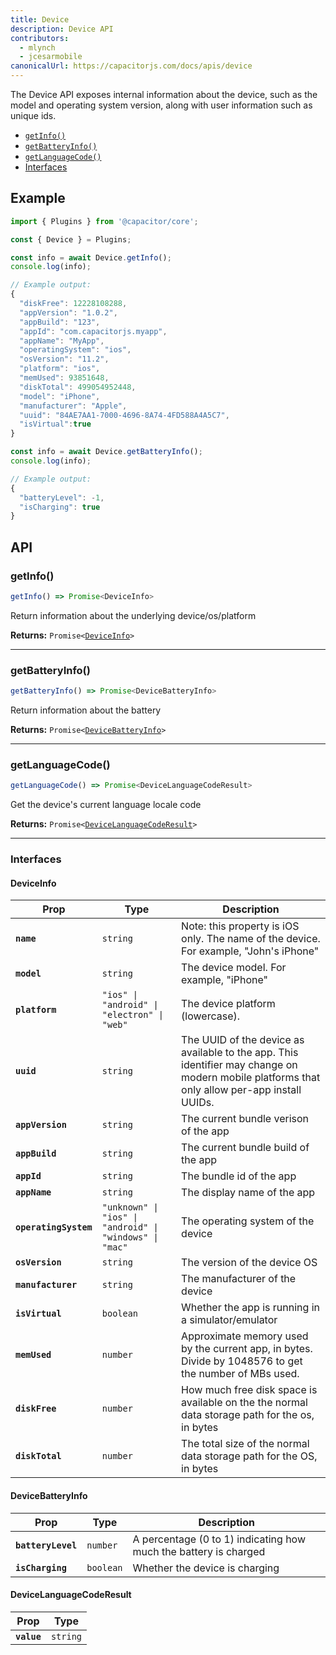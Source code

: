 ```yaml
---
title: Device
description: Device API
contributors:
  - mlynch
  - jcesarmobile
canonicalUrl: https://capacitorjs.com/docs/apis/device
---
```


<plugin-platforms platforms="pwa,ios,android"></plugin-platforms>

The Device API exposes internal information about the device, such as the model and operating system version, along with user information
such as unique ids.

- [`getInfo()`](#getinfo)
- [`getBatteryInfo()`](#getbatteryinfo)
- [`getLanguageCode()`](#getlanguagecode)
- [Interfaces](#interfaces)

## Example

```typescript
import { Plugins } from '@capacitor/core';

const { Device } = Plugins;

const info = await Device.getInfo();
console.log(info);

// Example output:
{
  "diskFree": 12228108288,
  "appVersion": "1.0.2",
  "appBuild": "123",
  "appId": "com.capacitorjs.myapp",
  "appName": "MyApp",
  "operatingSystem": "ios",
  "osVersion": "11.2",
  "platform": "ios",
  "memUsed": 93851648,
  "diskTotal": 499054952448,
  "model": "iPhone",
  "manufacturer": "Apple",
  "uuid": "84AE7AA1-7000-4696-8A74-4FD588A4A5C7",
  "isVirtual":true
}

const info = await Device.getBatteryInfo();
console.log(info);

// Example output:
{
  "batteryLevel": -1,
  "isCharging": true
}
```

## API

### getInfo()

```typescript
getInfo() => Promise<DeviceInfo>
```

Return information about the underlying device/os/platform

**Returns:** <code>Promise&lt;<a href="#deviceinfo">DeviceInfo</a>&gt;</code>

---

### getBatteryInfo()

```typescript
getBatteryInfo() => Promise<DeviceBatteryInfo>
```

Return information about the battery

**Returns:** <code>Promise&lt;<a href="#devicebatteryinfo">DeviceBatteryInfo</a>&gt;</code>

---

### getLanguageCode()

```typescript
getLanguageCode() => Promise<DeviceLanguageCodeResult>
```

Get the device's current language locale code

**Returns:** <code>Promise&lt;<a href="#devicelanguagecoderesult">DeviceLanguageCodeResult</a>&gt;</code>

---

### Interfaces

#### DeviceInfo

| Prop                  | Type                                                               | Description                                                                                                                                  |
| --------------------- | ------------------------------------------------------------------ | -------------------------------------------------------------------------------------------------------------------------------------------- |
| **`name`**            | <code>string</code>                                                | Note: this property is iOS only. The name of the device. For example, "John's iPhone"                                                        |
| **`model`**           | <code>string</code>                                                | The device model. For example, "iPhone"                                                                                                      |
| **`platform`**        | <code>"ios" \| "android" \| "electron" \| "web"</code>             | The device platform (lowercase).                                                                                                             |
| **`uuid`**            | <code>string</code>                                                | The UUID of the device as available to the app. This identifier may change on modern mobile platforms that only allow per-app install UUIDs. |
| **`appVersion`**      | <code>string</code>                                                | The current bundle verison of the app                                                                                                        |
| **`appBuild`**        | <code>string</code>                                                | The current bundle build of the app                                                                                                          |
| **`appId`**           | <code>string</code>                                                | The bundle id of the app                                                                                                                     |
| **`appName`**         | <code>string</code>                                                | The display name of the app                                                                                                                  |
| **`operatingSystem`** | <code>"unknown" \| "ios" \| "android" \| "windows" \| "mac"</code> | The operating system of the device                                                                                                           |
| **`osVersion`**       | <code>string</code>                                                | The version of the device OS                                                                                                                 |
| **`manufacturer`**    | <code>string</code>                                                | The manufacturer of the device                                                                                                               |
| **`isVirtual`**       | <code>boolean</code>                                               | Whether the app is running in a simulator/emulator                                                                                           |
| **`memUsed`**         | <code>number</code>                                                | Approximate memory used by the current app, in bytes. Divide by 1048576 to get the number of MBs used.                                       |
| **`diskFree`**        | <code>number</code>                                                | How much free disk space is available on the the normal data storage path for the os, in bytes                                               |
| **`diskTotal`**       | <code>number</code>                                                | The total size of the normal data storage path for the OS, in bytes                                                                          |

#### DeviceBatteryInfo

| Prop               | Type                 | Description                                                      |
| ------------------ | -------------------- | ---------------------------------------------------------------- |
| **`batteryLevel`** | <code>number</code>  | A percentage (0 to 1) indicating how much the battery is charged |
| **`isCharging`**   | <code>boolean</code> | Whether the device is charging                                   |

#### DeviceLanguageCodeResult

| Prop        | Type                |
| ----------- | ------------------- |
| **`value`** | <code>string</code> |
